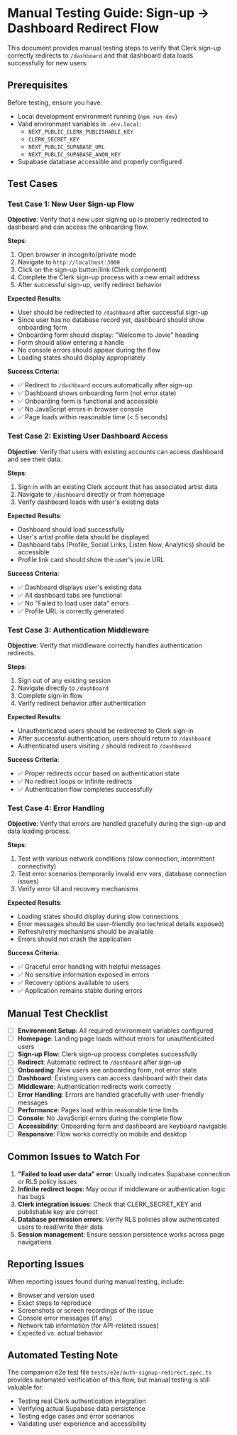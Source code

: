 # Manual Testing Guide: Sign-up → Dashboard Redirect Flow

This document provides manual testing steps to verify that Clerk sign-up correctly redirects to `/dashboard` and that dashboard data loads successfully for new users.

## Prerequisites

Before testing, ensure you have:
- Local development environment running (`npm run dev`)
- Valid environment variables in `.env.local`:
  - `NEXT_PUBLIC_CLERK_PUBLISHABLE_KEY`
  - `CLERK_SECRET_KEY` 
  - `NEXT_PUBLIC_SUPABASE_URL`
  - `NEXT_PUBLIC_SUPABASE_ANON_KEY`
- Supabase database accessible and properly configured

## Test Cases

### Test Case 1: New User Sign-up Flow

**Objective**: Verify that a new user signing up is properly redirected to dashboard and can access the onboarding flow.

**Steps**:
1. Open browser in incognito/private mode
2. Navigate to `http://localhost:3000`
3. Click on the sign-up button/link (Clerk component)
4. Complete the Clerk sign-up process with a new email address
5. After successful sign-up, verify redirect behavior

**Expected Results**:
- User should be redirected to `/dashboard` after successful sign-up
- Since user has no database record yet, dashboard should show onboarding form
- Onboarding form should display: "Welcome to Jovie" heading
- Form should allow entering a handle
- No console errors should appear during the flow
- Loading states should display appropriately

**Success Criteria**:
- ✅ Redirect to `/dashboard` occurs automatically after sign-up
- ✅ Dashboard shows onboarding form (not error state)
- ✅ Onboarding form is functional and accessible
- ✅ No JavaScript errors in browser console
- ✅ Page loads within reasonable time (< 5 seconds)

### Test Case 2: Existing User Dashboard Access

**Objective**: Verify that users with existing accounts can access dashboard and see their data.

**Steps**:
1. Sign in with an existing Clerk account that has associated artist data
2. Navigate to `/dashboard` directly or from homepage
3. Verify dashboard loads with user's existing data

**Expected Results**:
- Dashboard should load successfully
- User's artist profile data should be displayed
- Dashboard tabs (Profile, Social Links, Listen Now, Analytics) should be accessible
- Profile link card should show the user's jov.ie URL

**Success Criteria**:
- ✅ Dashboard displays user's existing data
- ✅ All dashboard tabs are functional
- ✅ No "Failed to load user data" errors
- ✅ Profile URL is correctly generated

### Test Case 3: Authentication Middleware

**Objective**: Verify that middleware correctly handles authentication redirects.

**Steps**:
1. Sign out of any existing session
2. Navigate directly to `/dashboard` 
3. Complete sign-in flow
4. Verify redirect behavior after authentication

**Expected Results**:
- Unauthenticated users should be redirected to Clerk sign-in
- After successful authentication, users should return to `/dashboard`
- Authenticated users visiting `/` should redirect to `/dashboard`

**Success Criteria**:
- ✅ Proper redirects occur based on authentication state
- ✅ No redirect loops or infinite redirects
- ✅ Authentication flow completes successfully

### Test Case 4: Error Handling

**Objective**: Verify that errors are handled gracefully during the sign-up and data loading process.

**Steps**:
1. Test with various network conditions (slow connection, intermittent connectivity)
2. Test error scenarios (temporarily invalid env vars, database connection issues)
3. Verify error UI and recovery mechanisms

**Expected Results**:
- Loading states should display during slow connections
- Error messages should be user-friendly (no technical details exposed)
- Refresh/retry mechanisms should be available
- Errors should not crash the application

**Success Criteria**:
- ✅ Graceful error handling with helpful messages
- ✅ No sensitive information exposed in errors
- ✅ Recovery options available to users
- ✅ Application remains stable during errors

## Manual Test Checklist

- [ ] **Environment Setup**: All required environment variables configured
- [ ] **Homepage**: Landing page loads without errors for unauthenticated users  
- [ ] **Sign-up Flow**: Clerk sign-up process completes successfully
- [ ] **Redirect**: Automatic redirect to `/dashboard` after sign-up
- [ ] **Onboarding**: New users see onboarding form, not error state
- [ ] **Dashboard**: Existing users can access dashboard with their data
- [ ] **Middleware**: Authentication redirects work correctly
- [ ] **Error Handling**: Errors are handled gracefully with user-friendly messages
- [ ] **Performance**: Pages load within reasonable time limits
- [ ] **Console**: No JavaScript errors during the complete flow
- [ ] **Accessibility**: Onboarding form and dashboard are keyboard navigable
- [ ] **Responsive**: Flow works correctly on mobile and desktop

## Common Issues to Watch For

1. **"Failed to load user data" error**: Usually indicates Supabase connection or RLS policy issues
2. **Infinite redirect loops**: May occur if middleware or authentication logic has bugs
3. **Clerk integration issues**: Check that CLERK_SECRET_KEY and publishable key are correct
4. **Database permission errors**: Verify RLS policies allow authenticated users to read/write their data
5. **Session management**: Ensure session persistence works across page navigations

## Reporting Issues

When reporting issues found during manual testing, include:
- Browser and version used
- Exact steps to reproduce
- Screenshots or screen recordings of the issue
- Console error messages (if any)
- Network tab information (for API-related issues)
- Expected vs. actual behavior

## Automated Testing Note

The companion e2e test file `tests/e2e/auth-signup-redirect.spec.ts` provides automated verification of this flow, but manual testing is still valuable for:
- Testing real Clerk authentication integration
- Verifying actual Supabase data persistence 
- Testing edge cases and error scenarios
- Validating user experience and accessibility